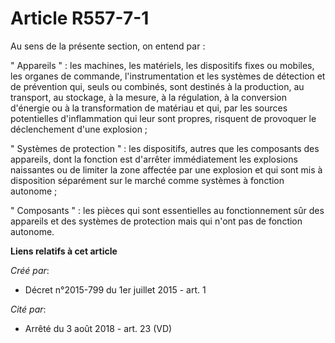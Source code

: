 # Article R557-7-1

Au sens de la présente section, on entend par :

" Appareils " : les machines, les matériels, les dispositifs fixes ou mobiles, les organes de commande, l'instrumentation et
les systèmes de détection et de prévention qui, seuls ou combinés, sont destinés à la production, au transport, au stockage,
à la mesure, à la régulation, à la conversion d'énergie ou à la transformation de matériau et qui, par les sources
potentielles d'inflammation qui leur sont propres, risquent de provoquer le déclenchement d'une explosion ;

" Systèmes de protection " : les dispositifs, autres que les composants des appareils, dont la fonction est d'arrêter
immédiatement les explosions naissantes ou de limiter la zone affectée par une explosion et qui sont mis à disposition
séparément sur le marché comme systèmes à fonction autonome ;

" Composants " : les pièces qui sont essentielles au fonctionnement sûr des appareils et des systèmes de protection mais qui
n'ont pas de fonction autonome.

**Liens relatifs à cet article**

_Créé par_:

  - Décret n°2015-799 du 1er juillet 2015 - art. 1

_Cité par_:

  - Arrêté du 3 août 2018 - art. 23 (VD)
